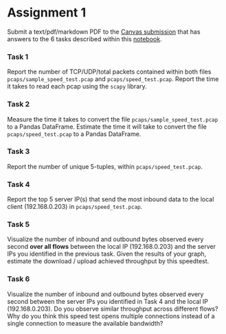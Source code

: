 # Assignment 1

Submit a text/pdf/markdown PDF to the [Canvas submission](https://ucsb.instructure.com/courses/15801/assignments/174698) that has answers to the 6 tasks described within this [notebook](./exploratory_data_analysis.ipynb).

### Task 1
Report the number of TCP/UDP/total packets contained within both files `pcaps/sample_speed_test.pcap` and `pcaps/speed_test.pcap`. Report the time it takes to read each pcap using the `scapy` library. 

### Task 2
Measure the time it takes to convert the file `pcaps/sample_speed_test.pcap` to a Pandas DataFrame. Estimate the time it will take to convert the file `pcaps/speed_test.pcap` to a Pandas DataFrame.

### Task 3
Report the number of unique 5-tuples, within `pcaps/speed_test.pcap`. 

### Task 4
Report the top 5 server IP(s) that send the most inbound data to the local client (192.168.0.203) in `pcaps/speed_test.pcap`.

### Task 5
Visualize the number of inbound and outbound bytes observed every second **over all flows** between the local IP (192.168.0.203) and the server IPs you identified in the previous task. Given the results of your graph, estimate the download / upload achieved throughput by this speedtest.

### Task 6
Visualize the number of inbound and outbound bytes observed every second between the server IPs you identified in Task 4 and the local IP (192.168.0.203). Do you observe similar throughput across different flows? Why do you think this speed test opens multiple connections instead of a single connection to measure the available bandwidth?
